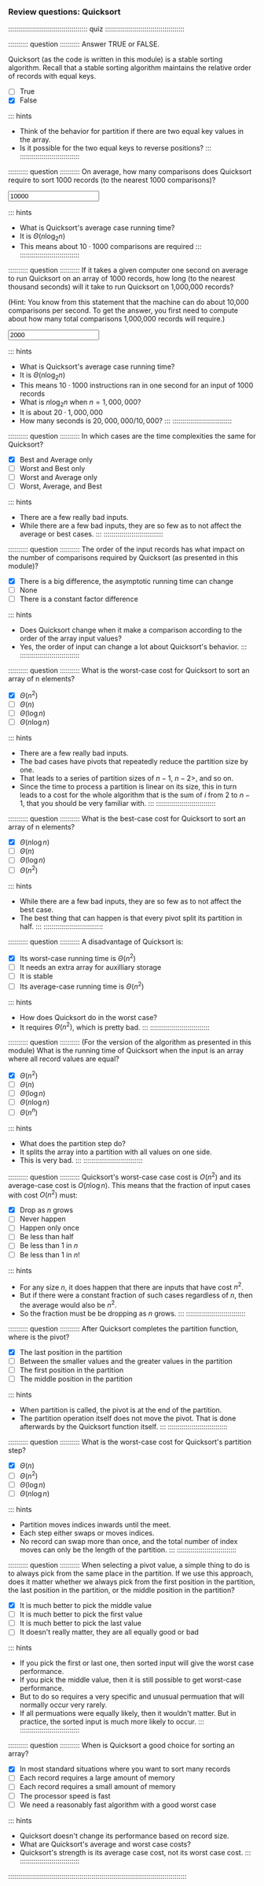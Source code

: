 
### Review questions: Quicksort

:::::::::::::::::::::::::::::::::::::::: quiz ::::::::::::::::::::::::::::::::::::::::

:::::::::: question ::::::::::
Answer TRUE or FALSE.

Quicksort (as the code is written in this module) 
is a stable sorting algorithm. Recall that a stable sorting
algorithm maintains the relative order of records with equal keys.

- [ ] True
- [x] False

::: hints
- Think of the behavior for partition if there are two equal key values in the array.
- Is it possible for the two equal keys to reverse positions?
:::
::::::::::::::::::::::::::::::



:::::::::: question ::::::::::
On average, how many comparisons does Quicksort require to sort 1000 records 
(to the nearest 1000 comparisons)?

<input type="text" value="10000" placeholder="Round to nearest 1000"/>

::: hints
- What is Quicksort's average case running time?
- It is $\Theta(n \log_2 n)$
- This means about $10 \cdot 1000$ comparisons are required
:::
::::::::::::::::::::::::::::::



:::::::::: question ::::::::::
If it takes a given computer one second on average to run Quicksort 
on an array of 1000 records, how long (to the nearest thousand seconds) 
will it take to run Quicksort on 1,000,000 records? 

(Hint: You know from this statement that
the machine can do about 10,000 comparisons per second. 
To get the answer, you first need to compute about how many
total comparisons 1,000,000 records will require.)

<input type="text" value="2000" placeholder="Round to nearest 1000"/>

::: hints
- What is Quicksort's average case running time?
- It is $\Theta(n \log_2 n)$
- This means $10 \cdot 1000$ instructions ran in one second for an input of 1000 records
- What is $n \log_2 n$ when $n = 1,000,000$?
- It is about $20 \cdot 1,000,000$
- How many seconds is $20,000,000/10,000$?
:::
::::::::::::::::::::::::::::::



:::::::::: question ::::::::::
In which cases are the time complexities the same for Quicksort?

- [x] Best and Average only
- [ ] Worst and Best only
- [ ] Worst and Average only
- [ ] Worst, Average, and Best

::: hints
- There are a few really bad inputs.
- While there are a few bad inputs, they are so few as to not affect the average or best cases.
:::
::::::::::::::::::::::::::::::



:::::::::: question ::::::::::
The order of the input records has what
impact on the number of comparisons required by Quicksort
(as presented in this module)?

- [x] There is a big difference, the asymptotic running time can change
- [ ] None
- [ ] There is a constant factor difference

::: hints
- Does Quicksort change when it make a comparison according to the order of the array input values?
- Yes, the order of input can change a lot about Quicksort's behavior.
:::
::::::::::::::::::::::::::::::



:::::::::: question ::::::::::
What is the worst-case cost for Quicksort to sort an array of n elements?

- [x] $\Theta(n^2)$
- [ ] $\Theta(n)$
- [ ] $\Theta(\log n)$
- [ ] $\Theta(n \log n)$

::: hints
- There are a few really bad inputs.
- The bad cases have pivots that repeatedly reduce the partition size by one.
- That leads to a series of partition sizes of $n-1$, $n-2>$, and so on.
- Since the time to process a partition is linear on its size, this in turn leads to a cost for the whole algorithm
that is the sum of $i$ from 2 to $n-1$, that you should be very familiar with.
:::
::::::::::::::::::::::::::::::



:::::::::: question ::::::::::
What is the best-case cost for Quicksort to sort an array of n elements?

- [x] $\Theta(n \log n)$
- [ ] $\Theta(n)$
- [ ] $\Theta(\log n)$
- [ ] $\Theta(n^2)$

::: hints
- While there are a few bad inputs, they are so few as to not affect the best case.
- The best thing that can happen is that every pivot split its partition in half. 
:::
::::::::::::::::::::::::::::::



:::::::::: question ::::::::::
A disadvantage of Quicksort is:

- [x] Its worst-case running time is $\Theta(n^2)$
- [ ] It needs an extra array for auxilliary storage
- [ ] It is stable
- [ ] Its average-case running time is $\Theta(n^2)$

::: hints
- How does Quicksort do in the worst case?
- It requires $\Theta(n^2)$, which is pretty bad.
:::
::::::::::::::::::::::::::::::



:::::::::: question ::::::::::
(For the version of the algorithm as presented in this module) 
What is the running time of Quicksort when the input is an array where all record values are equal?

- [x] $\Theta(n^2)$
- [ ] $\Theta(n)$
- [ ] $\Theta(\log n)$
- [ ] $\Theta(n \log n)$
- [ ] $\Theta(n ^ n)$

::: hints
- What does the partition step do?
- It splits the array into a partition with all values on one side.
- This is very bad.
:::
::::::::::::::::::::::::::::::



:::::::::: question ::::::::::
Quicksort's worst-case case cost is $O(n^2)$ and its 
average-case cost is $O(n \log n)$. This means that 
the fraction of input cases with cost $O(n^2)$ must:</p>

- [x] Drop as $n$ grows
- [ ] Never happen
- [ ] Happen only once
- [ ] Be less than half
- [ ] Be less than 1 in $n$
- [ ] Be less than 1 in $n!$

::: hints
- For any size $n$, it does happen that there are
inputs that have cost $n^2$.
- But if there were a constant fraction of such cases
regardless of $n$, then the average would also be $n^2$.
- So the fraction must be be dropping as $n$ grows.
:::
::::::::::::::::::::::::::::::



:::::::::: question ::::::::::
After Quicksort completes the partition function, where is the pivot?

- [x] The last position in the partition
- [ ] Between the smaller values and the greater values in the partition
- [ ] The first position in the partition
- [ ] The middle position in the partition

::: hints
- When partition is called, the pivot is at the end of the partition.
- The partition operation itself does not move the pivot. 
That is done afterwards by the Quicksort function itself.
:::
::::::::::::::::::::::::::::::



:::::::::: question ::::::::::
What is the worst-case cost for Quicksort's partition step?

- [x] $\Theta(n)$
- [ ] $\Theta(n^2)$
- [ ] $\Theta(\log n)$
- [ ] $\Theta(n \log n)$

::: hints
- Partition moves indices inwards until the meet.
- Each step either swaps or moves indices.
- No record can swap more than once, and the total number of
index moves can only be the length of the partition.
:::
::::::::::::::::::::::::::::::



:::::::::: question ::::::::::
When selecting a pivot value, a simple thing
to do is to always pick from the same place in the
partition. If we use this approach, does it matter whether we
always pick from the first position in the partition, the last
position in the partition, or the middle position in the partition?

- [x] It is much better to pick the middle value
- [ ] It is much better to pick the first value
- [ ] It is much better to pick the last value
- [ ] It doesn't really matter, they are all equally good or bad

::: hints
- If you pick the first or last one, then sorted input will give the worst case performance.
- If you pick the middle value, then it is still possible to get worst-case performance.
- But to do so requires a very specific and unusual permuation that will normally occur very rarely.
- If all permuations were equally likely, then it wouldn't matter. 
But in practice, the sorted input is much more likely to occur.
:::
::::::::::::::::::::::::::::::



:::::::::: question ::::::::::
When is Quicksort a good choice for sorting an array?

- [x] In most standard situations where you want to sort many records
- [ ] Each record requires a large amount of memory
- [ ] Each record requires a small amount of memory
- [ ] The processor speed is fast
- [ ] We need a reasonably fast algorithm with a good worst case

::: hints
- Quicksort doesn't change its performance based on record size.
- What are Quicksort's average and worst case costs?
- Quicksort's strength is its average case cost, not its worst case cost.
:::
::::::::::::::::::::::::::::::

::::::::::::::::::::::::::::::::::::::::::::::::::::::::::::::::::::::::::::::::::::::::::


